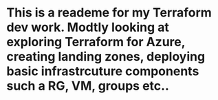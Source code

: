 # This is a reademe for my Terraform dev work. Modtly looking at exploring Terraform for Azure, creating landing zones, deploying basic infrastrcuture components such a RG, VM, groups etc..